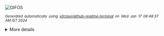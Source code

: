 <div align="justify">
<picture>
    <source media="(prefers-color-scheme: dark)" srcset="https://i.ibb.co/0r3q8v1/output-gif.gif">
    <source media="(prefers-color-scheme: light)" srcset="https://i.ibb.co/0r3q8v1/output-gif.gif">
    <img alt="GIFOS" src="https://i.ibb.co/0r3q8v1/output-gif.gif">
</picture>

<sub><i>Generated automatically using [x0rzavi/github-readme-terminal](https://github.com/x0rzavi/github-readme-terminal) on Wed Jan 17 06:48:37 AM IST 2024</i></sub>

<details>
<summary>More details</summary>

</details>
</div>

<!-- Image deletion URL: https://ibb.co/m47J1gd/7138d602a7b4ef41e8849e8da212b6cd -->